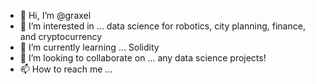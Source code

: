 - 👋 Hi, I’m @graxel
- 👀 I’m interested in ... data science for robotics, city planning, finance, and cryptocurrency
- 🌱 I’m currently learning ... Solidity
- 💞️ I’m looking to collaborate on ... any data science projects!
- 📫 How to reach me ... 

<!---
graxel/graxel is a ✨ special ✨ repository because its `README.md` (this file) appears on your GitHub profile.
You can click the Preview link to take a look at your changes.
--->
